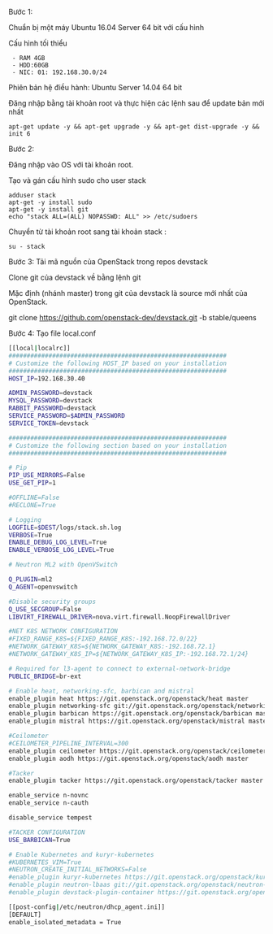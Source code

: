 Bước 1:

Chuẩn bị một máy Ubuntu 16.04 Server 64 bit với cấu hình

Cấu hình tối thiểu
```
 - RAM 4GB
 - HDD:60GB
 - NIC: 01: 192.168.30.0/24
```

Phiên bản hệ điều hành: Ubuntu Server 14.04 64 bit
 
Đăng nhập bằng tài khoản root và thực hiện các lệnh sau để update bản mới nhất

`apt-get update -y && apt-get upgrade -y && apt-get dist-upgrade -y && init 6`

Bước 2:

Đăng nhập vào OS với tài khoản root.

Tạo và gán cấu hình sudo cho user stack

```
adduser stack
apt-get -y install sudo 
apt-get -y install git
echo "stack ALL=(ALL) NOPASSWD: ALL" >> /etc/sudoers
```

Chuyển từ tài khoản root sang tài khoản stack :

`su - stack`

Bước 3: Tải mã nguồn của OpenStack trong repos devstack

Clone git của devstack về bằng lệnh git

Mặc định (nhánh master) trong git của devstack là source mới nhất của OpenStack.



git clone  https://github.com/openstack-dev/devstack.git -b stable/queens

Bước 4: Tạo file local.conf


``` sh
[[local|localrc]]
############################################################
# Customize the following HOST_IP based on your installation
############################################################
HOST_IP=192.168.30.40

ADMIN_PASSWORD=devstack
MYSQL_PASSWORD=devstack
RABBIT_PASSWORD=devstack
SERVICE_PASSWORD=$ADMIN_PASSWORD
SERVICE_TOKEN=devstack

############################################################
# Customize the following section based on your installation
############################################################

# Pip
PIP_USE_MIRRORS=False
USE_GET_PIP=1

#OFFLINE=False
#RECLONE=True

# Logging
LOGFILE=$DEST/logs/stack.sh.log
VERBOSE=True
ENABLE_DEBUG_LOG_LEVEL=True
ENABLE_VERBOSE_LOG_LEVEL=True

# Neutron ML2 with OpenVSwitch

Q_PLUGIN=ml2
Q_AGENT=openvswitch

#Disable security groups
Q_USE_SECGROUP=False
LIBVIRT_FIREWALL_DRIVER=nova.virt.firewall.NoopFirewallDriver

#NET K8S NETWORK CONFIGURATION
#FIXED_RANGE_K8S=${FIXED_RANGE_K8S:-192.168.72.0/22}
#NETWORK_GATEWAY_K8S=${NETWORK_GATEWAY_K8S:-192.168.72.1}
#NETWORK_GATEWAY_K8S_IP=${NETWORK_GATEWAY_K8S_IP:-192.168.72.1/24}

# Required for l3-agent to connect to external-network-bridge
PUBLIC_BRIDGE=br-ext

# Enable heat, networking-sfc, barbican and mistral
enable_plugin heat https://git.openstack.org/openstack/heat master
enable_plugin networking-sfc git://git.openstack.org/openstack/networking-sfc master
enable_plugin barbican https://git.openstack.org/openstack/barbican master
enable_plugin mistral https://git.openstack.org/openstack/mistral master

#Ceilometer
#CEILOMETER_PIPELINE_INTERVAL=300
enable_plugin ceilometer https://git.openstack.org/openstack/ceilometer master
enable_plugin aodh https://git.openstack.org/openstack/aodh master

#Tacker
enable_plugin tacker https://git.openstack.org/openstack/tacker master

enable_service n-novnc
enable_service n-cauth

disable_service tempest

#TACKER CONFIGURATION
USE_BARBICAN=True

# Enable Kubernetes and kuryr-kubernetes
#KUBERNETES_VIM=True
#NEUTRON_CREATE_INITIAL_NETWORKS=False
#enable_plugin kuryr-kubernetes https://git.openstack.org/openstack/kuryr-kubernetes master
#enable_plugin neutron-lbaas git://git.openstack.org/openstack/neutron-lbaas master
#enable_plugin devstack-plugin-container https://git.openstack.org/openstack/devstack-plugin-container master

[[post-config|/etc/neutron/dhcp_agent.ini]]
[DEFAULT]
enable_isolated_metadata = True
```












